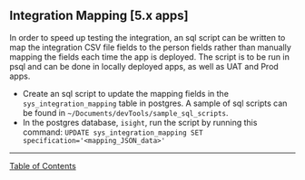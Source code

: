 ## Integration Mapping [5.x apps]

In order to speed up testing the integration, an sql script can be written to map the integration CSV file fields to the person fields rather than manually mapping the fields each time the app is deployed. The script is to be run in psql and can be done in locally deployed apps, as well as UAT and Prod apps.

- Create an sql script to update the mapping fields in the `sys_integration_mapping` table in postgres. A sample of sql scripts can be found in `~/Documents/devTools/sample_sql_scripts`.
- In the postgres database, `isight`, run the script by running this command:
	`UPDATE sys_integration_mapping SET specification='<mapping_JSON_data>'`


***
[Table of Contents](../README.md)
